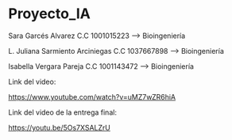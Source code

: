 # Proyecto_IA
Sara Garcés Alvarez C.C 1001015223 --> Bioingeniería


L. Juliana Sarmiento Arciniegas C.C 1037667898 --> Bioingeniería


Isabella Vergara Pareja C.C 1001143472 --> Bioingeniería



Link del video: 

https://www.youtube.com/watch?v=uMZ7wZR6hiA 


Link del video de la entrega final: 

https://youtu.be/5Os7XSALZrU
